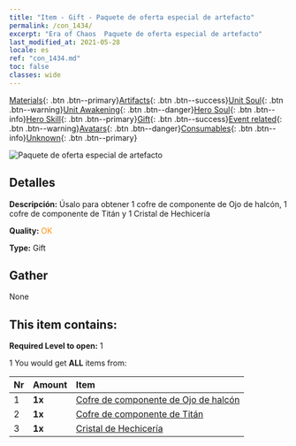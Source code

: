 ```yaml
---
title: "Item - Gift - Paquete de oferta especial de artefacto"
permalink: /con_1434/
excerpt: "Era of Chaos  Paquete de oferta especial de artefacto"
last_modified_at: 2021-05-28
locale: es
ref: "con_1434.md"
toc: false
classes: wide
---
```

 [Materials](/ItemsES/){: .btn .btn--primary}[Artifacts](/ItemsES/Artifacts/){: .btn .btn--success}[Unit Soul](/ItemsES/UnitSoul/){: .btn .btn--warning}[Unit Awakening](/ItemsES/UnitAwakening/){: .btn .btn--danger}[Hero Soul](/ItemsES/HeroSoul/){: .btn .btn--info}[Hero Skill](/ItemsES/HeroSkill/){: .btn .btn--primary}[Gift](/ItemsES/Gift/){: .btn .btn--success}[Event related](/ItemsES/Events/){: .btn .btn--warning}[Avatars](/ItemsES/Avatars/){: .btn .btn--danger}[Consumables](/ItemsES/Consumables/){: .btn .btn--info}[Unknown](/ItemsES/Unknown/){: .btn .btn--primary}

 ![Paquete de oferta especial de artefacto](/images/t/i_907048.png)

## Detalles
 **Descripción:** Úsalo para obtener 1 cofre de componente de Ojo de halcón, 1 cofre de componente de Titán y 1 Cristal de Hechicería

 **Quality:** <span style="color: #FF8C00">OK</span>

 **Type:** Gift

## Gather

  None

## This item contains:

 **Required Level to open:** 1

 1 You would get **ALL** items  from:

  | Nr | Amount |     Item    |
  |:---|:-------|:------------|
  | 1 |  **1x** | [Cofre de componente de Ojo de halcón](/ItemsES/con_1349/) |  | 
  | 2 |  **1x** | [Cofre de componente de Titán](/ItemsES/con_1343/) |  | 
  | 3 |  **1x** | [Cristal de Hechicería](/ItemsES/art_189/) |  | 
